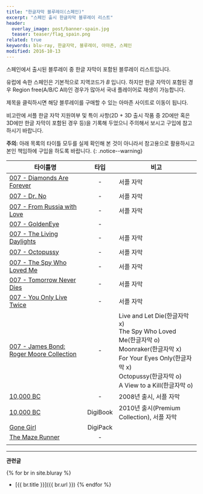 ```yaml
---
title: "한글자막 블루레이(스페인)"
excerpt: "스페인 출시 한글자막 블루레이 리스트"
header:
  overlay_image: post/banner-spain.jpg
  teaser: teaser/flag_spain.png
related: true
keywords: blu-ray, 한글자막, 블루레이, 아마존, 스페인
modified: 2016-10-13
---
```


스페인에서 출시된 블루레이 중 한글 자막이 포함된 블루레이 리스트입니다.

유럽에 속한 스페인은 기본적으로 지역코드가 *B* 입니다. 하지만 한글 자막이 포함된 경우 Region free(A/B/C All)인 경우가 많아서 국내 플레이어로 재생이 가능합니다.

제목을 클릭하시면 해당 블루레이를 구매할 수 있는 아마존 사이트로 이동이 됩니다.

비고란에 서플 한글 자막 지원여부 및 특이 사항(2D + 3D 출시 작품 중 2D에만 혹은 3D에만 한글 자막이 포함된 경우 등)을 기록해 두었으니 주의해서 보시고 구입에 참고하시기 바랍니다.

**주의:** 아래 목록의 타이틀 모두를 실제 확인해 본 것이 아니라서 참고용으로 활용하시고 본인 책임하에 구입을 하도록 바랍니다.
{: .notice--warning}

|타이틀명               |타입   |비고                           |
|----------------     |:---:|-------------------------------|
|[007 - Diamonds Are Forever](http://amzn.to/2ekn2SK)|-|서플 자막|
|[007 - Dr. No](http://amzn.to/2e4hbMY)|-|서플 자막|
|[007 - From Russia with Love](http://amzn.to/2ekqDQD)|-|서플 자막|
|[007 - GoldenEye](http://amzn.to/2e4iETJ)|-||
|[007 - The Living Daylights](http://amzn.to/2dZwF6u)|-|서플 자막|
|[007 - Octopussy](http://amzn.to/2ekFrig)|-|서플 자막|
|[007 - The Spy Who Loved Me](http://amzn.to/2eoRRpj)|-|서플 자막|
|[007 - Tomorrow Never Dies](http://amzn.to/2dSZzsc)|-|서플 자막|
|[007 - You Only Live Twice](http://amzn.to/2dSZHrF)|-|서플 자막|
|[007 - James Bond: Roger Moore Collection](http://amzn.to/2ekeZFE)|-|Live and Let Die(한글자막 x)<br/>The Spy Who Loved Me(한글자막 o)<br/>Moonraker(한글자막 x)<br/>For Your Eyes Only(한글자막 x)<br/>Octopussy(한글자막 o)<br/>A View to a Kill(한글자막 o)|
|[10,000 BC](http://amzn.to/2e3SAL9)|-|2008년 출시, 서플 자막|
|[10,000 BC](http://amzn.to/2e3QXx0)|DigiBook|2010년 출시(Premium Collection), 서플 자막|
|[Gone Girl](http://amzn.to/2dcba46)|DigiPack||
|[The Maze Runner](http://amzn.to/2e7e9I4)|-||
||||

---

**관련글**

{% for br in site.bluray %}
  * [{{ br.title }}]({{ br.url }})
{% endfor %}
